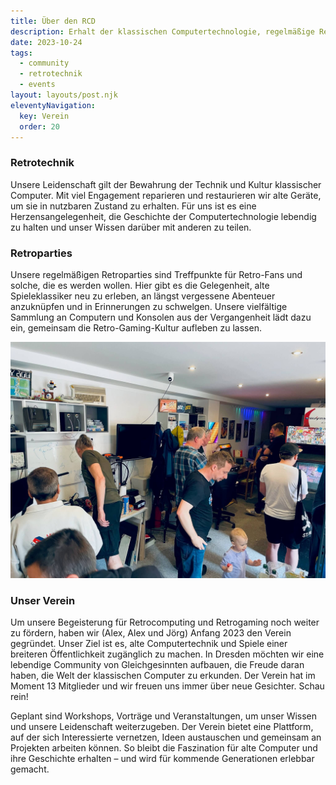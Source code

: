 ```yaml
---
title: Über den RCD
description: Erhalt der klassischen Computertechnologie, regelmäßige Retroparties und unser Verein.
date: 2023-10-24
tags: 
  - community
  - retrotechnik
  - events
layout: layouts/post.njk
eleventyNavigation:
  key: Verein
  order: 20
---
```


### Retrotechnik

<p>Unsere Leidenschaft gilt der Bewahrung der Technik und Kultur klassischer Computer. Mit viel Engagement reparieren und restaurieren wir alte Geräte, um sie in nutzbaren Zustand zu erhalten. Für uns ist es eine Herzensangelegenheit, die Geschichte der Computertechnologie lebendig zu halten und unser Wissen darüber mit anderen zu teilen.</p>

### Retroparties

<p>Unsere regelmäßigen Retroparties sind Treffpunkte für Retro-Fans und solche, die es werden wollen. Hier gibt es die Gelegenheit, alte Spieleklassiker neu zu erleben, an längst vergessene Abenteuer anzuknüpfen und in Erinnerungen zu schwelgen. Unsere vielfältige Sammlung an Computern und Konsolen aus der Vergangenheit lädt dazu ein, gemeinsam die Retro-Gaming-Kultur aufleben zu lassen.</p>

![Retroparty](/img/IMG_3620.JPG)

### Unser Verein

<p>Um unsere Begeisterung für Retrocomputing und Retrogaming noch weiter zu fördern, haben wir (Alex, Alex und Jörg) Anfang 2023 den Verein gegründet. Unser Ziel ist es, alte Computertechnik und Spiele einer breiteren Öffentlichkeit zugänglich zu machen. In Dresden möchten wir eine lebendige Community von Gleichgesinnten aufbauen, die Freude daran haben, die Welt der klassischen Computer zu erkunden. Der Verein hat im Moment 13 Mitglieder und wir freuen uns immer über neue Gesichter. Schau rein!</p>

<p>Geplant sind Workshops, Vorträge und Veranstaltungen, um unser Wissen und unsere Leidenschaft weiterzugeben. Der Verein bietet eine Plattform, auf der sich Interessierte vernetzen, Ideen austauschen und gemeinsam an Projekten arbeiten können. So bleibt die Faszination für alte Computer und ihre Geschichte erhalten – und wird für kommende Generationen erlebbar gemacht.</p>